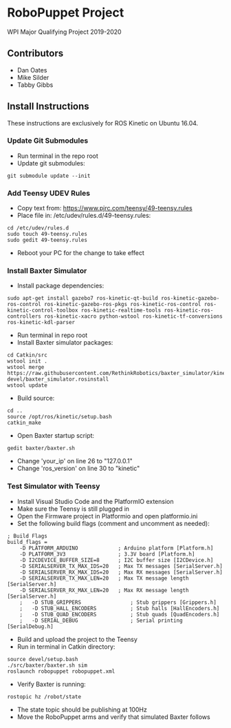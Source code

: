 # RoboPuppet Project
WPI Major Qualifying Project 2019-2020

## Contributors
- Dan Oates
- Mike Silder
- Tabby Gibbs

## Install Instructions
These instructions are exclusively for ROS Kinetic on Ubuntu 16.04.

### Update Git Submodules
- Run terminal in the repo root
- Update git submodules:
```
git submodule update --init
```

### Add Teensy UDEV Rules
- Copy text from: https://www.pjrc.com/teensy/49-teensy.rules
- Place file in: /etc/udev/rules.d/49-teensy.rules:
```
cd /etc/udev/rules.d
sudo touch 49-teensy.rules
sudo gedit 49-teensy.rules
```
- Reboot your PC for the change to take effect

### Install Baxter Simulator
- Install package dependencies:
```
sudo apt-get install gazebo7 ros-kinetic-qt-build ros-kinetic-gazebo-ros-control ros-kinetic-gazebo-ros-pkgs ros-kinetic-ros-control ros-kinetic-control-toolbox ros-kinetic-realtime-tools ros-kinetic-ros-controllers ros-kinetic-xacro python-wstool ros-kinetic-tf-conversions ros-kinetic-kdl-parser
```
- Run terminal in repo root
- Install Baxter simulator packages:
```
cd Catkin/src
wstool init .
wstool merge https://raw.githubusercontent.com/RethinkRobotics/baxter_simulator/kinetic-devel/baxter_simulator.rosinstall
wstool update
```
- Build source:
```
cd ..
source /opt/ros/kinetic/setup.bash
catkin_make
```
- Open Baxter startup script:
```
gedit baxter/baxter.sh
```
- Change 'your_ip' on line 26 to "127.0.0.1"
- Change 'ros_version' on line 30 to "kinetic"

### Test Simulator with Teensy
- Install Visual Studio Code and the PlatformIO extension
- Make sure the Teensy is still plugged in
- Open the Firmware project in Platformio and open platformio.ini
- Set the following build flags (comment and uncomment as needed):
```
; Build Flags
build_flags =
	-D PLATFORM_ARDUINO				; Arduino platform [Platform.h]
	-D PLATFORM_3V3					; 3.3V board [Platform.h]
	-D I2CDEVICE_BUFFER_SIZE=8		; I2C buffer size [I2CDevice.h]
	-D SERIALSERVER_TX_MAX_IDS=20	; Max TX messages [SerialServer.h]
	-D SERIALSERVER_RX_MAX_IDS=20	; Max RX messages [SerialServer.h]
	-D SERIALSERVER_TX_MAX_LEN=20	; Max TX message length [SerialServer.h]
	-D SERIALSERVER_RX_MAX_LEN=20	; Max RX message length [SerialServer.h]
	;	-D STUB_GRIPPERS				; Stub grippers [Grippers.h]
	;	-D STUB_HALL_ENCODERS			; Stub halls [HallEncoders.h]
	;	-D STUB_QUAD_ENCODERS			; Stub quads [QuadEncoders.h]
	;	-D SERIAL_DEBUG					; Serial printing [SerialDebug.h]
```
- Build and upload the project to the Teensy
- Run in terminal in Catkin directory:
```
source devel/setup.bash
./src/baxter/baxter.sh sim
roslaunch robopuppet robopuppet.xml
```
- Verify Baxter is running:
```
rostopic hz /robot/state
```
- The state topic should be publishing at 100Hz
- Move the RoboPuppet arms and verify that simulated Baxter follows
